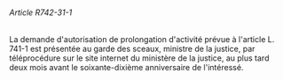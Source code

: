 ###### Article R742-31-1

La demande d'autorisation de prolongation d'activité prévue à l'article L. 741-1 est présentée au garde des sceaux, ministre de la justice, par téléprocédure sur le site internet du ministère de la justice, au plus tard deux mois avant le soixante-dixième anniversaire de l'intéressé.

